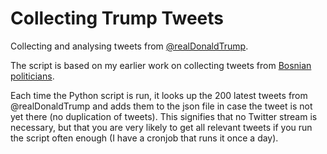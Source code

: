 # Collecting Trump Tweets


Collecting and analysing tweets from [@realDonaldTrump](https://twitter.com/realdonaldtrump). 

The script is based on my earlier work on collecting tweets from [Bosnian politicians](https://github.com/annerosenisser/tweets_bosnia).

Each time the Python script is run, it looks up the 200 latest tweets from @realDonaldTrump and adds them to the json file in case the tweet is not yet there (no duplication of tweets). This signifies that no Twitter stream is necessary, but that you are very likely to get all relevant tweets if you run the script often enough (I have a cronjob that runs it once a day).

